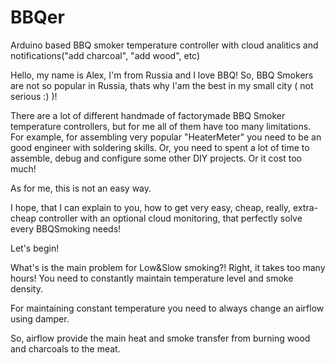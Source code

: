 # BBQer
Arduino based BBQ smoker temperature controller with cloud analitics and notifications("add charcoal", "add wood", etc)

Hello, my name is Alex, I'm from Russia and I love BBQ!
So, BBQ Smokers are not so popular in Russia, thats why I'am the best in my small city ( not serious :) )!

There are a lot of different handmade of factorymade BBQ Smoker temperature controllers, but for me all of them have too many limitations.
For example, for assembling very popular "HeaterMeter" you need to be an good engineer with soldering skills.
Or, you need to spent a lot of time to assemble, debug and configure some other DIY projects.
Or it cost too much!

As for me, this is not an easy way.

I hope, that I can explain to you, how to get very easy, cheap, really, extra-cheap controller with an optional cloud monitoring, that perfectly solve every BBQSmoking needs!

Let's begin!


What's is the main problem for Low&Slow smoking?! Right, it takes too many hours! You need to constantly maintain temperature level and smoke density.

For maintaining constant temperature you need to always change an airflow using damper.

So, airflow provide the main heat and smoke transfer from burning wood and charcoals to the meat.
